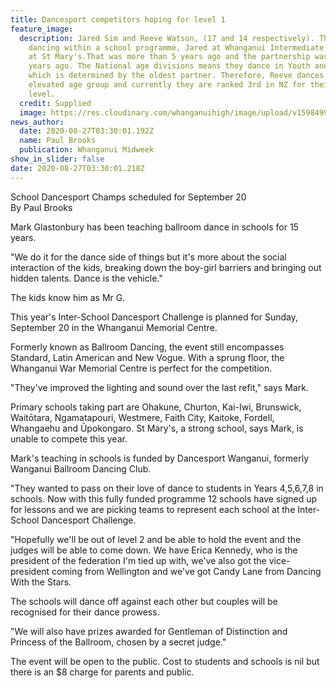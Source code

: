 ```yaml
---
title: Dancesport competitors hoping for level 1
feature_image:
  description: Jared Sim and Reeve Watson, (17 and 14 respectively). They started
    dancing within a school programme, Jared at Whanganui Intermediate and Reeve
    at St Mary's.That was more than 5 years ago and the partnership was formed 3
    years ago. The National age divisions means they dance in Youth and Adult,
    which is determined by the oldest partner. Therefore, Reeve dances in an
    elevated age group and currently they are ranked 3rd in NZ for their age and
    level.
  credit: Supplied
  image: https://res.cloudinary.com/whanganuihigh/image/upload/v1598499102/News/Jared_Sim_and_Reeve_Watson._Midweek_26.8.20_photo_supplied.jpg
news_author:
  date: 2020-08-27T03:30:01.192Z
  name: Paul Brooks
  publication: Whanganui Midweek
show_in_slider: false
date: 2020-08-27T03:30:01.218Z
---
```

School Dancesport Champs scheduled for September 20  
By Paul Brooks

Mark Glastonbury has been teaching ballroom dance in schools for 15 years.

"We do it for the dance side of things but it's more about the social interaction of the kids, breaking down the boy-girl barriers and bringing out hidden talents. Dance is the vehicle."

The kids know him as Mr G.

This year's Inter-School Dancesport Challenge is planned for Sunday, September 20 in the Whanganui Memorial Centre.

Formerly known as Ballroom Dancing, the event still encompasses Standard, Latin American and New Vogue. With a sprung floor, the Whanganui War Memorial Centre is perfect for the competition.

"They've improved the lighting and sound over the last refit," says Mark.

Primary schools taking part are Ohakune, Churton, Kai-Iwi, Brunswick, Waitōtara, Ngamatapouri, Westmere, Faith City, Kaitoke, Fordell, Whangaehu and Ūpokongaro. St Mary's, a strong school, says Mark, is unable to compete this year.

Mark's teaching in schools is funded by Dancesport Wanganui, formerly Wanganui Ballroom Dancing Club.

"They wanted to pass on their love of dance to students in Years 4,5,6,7,8 in schools. Now with this fully funded programme 12 schools have signed up for lessons and we are picking teams to represent each school at the Inter-School Dancesport Challenge.

"Hopefully we'll be out of level 2 and be able to hold the event and the judges will be able to come down. We have Erica Kennedy, who is the president of the federation I'm tied up with, we've also got the vice-president coming from Wellington and we've got Candy Lane from Dancing With the Stars.

The schools will dance off against each other but couples will be recognised for their dance prowess.

"We will also have prizes awarded for Gentleman of Distinction and Princess of the Ballroom, chosen by a secret judge."

The event will be open to the public. Cost to students and schools is nil but there is an $8 charge for parents and public.

